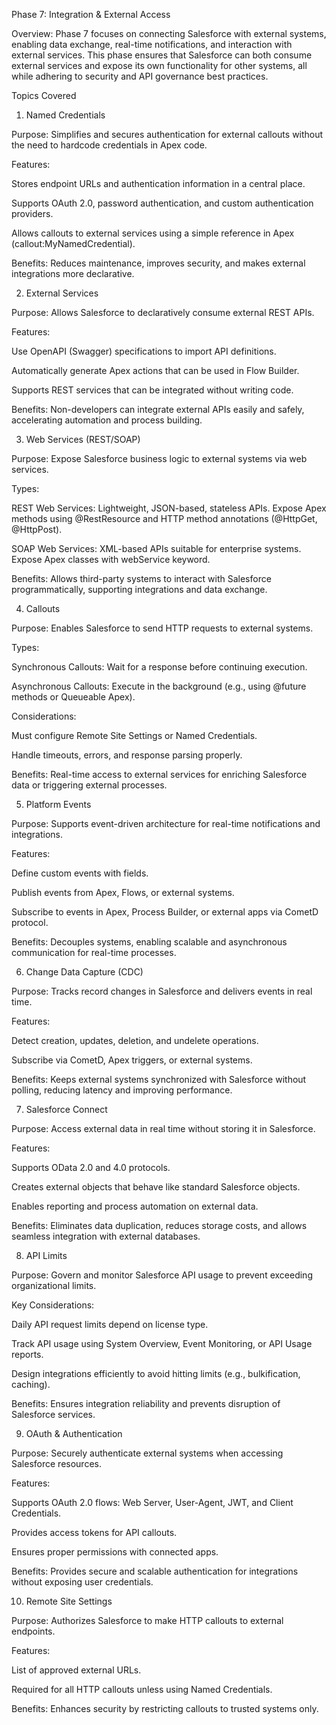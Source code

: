 Phase 7: Integration & External Access

Overview:
Phase 7 focuses on connecting Salesforce with external systems, enabling data exchange, real-time notifications, and interaction with external services. This phase ensures that Salesforce can both consume external services and expose its own functionality for other systems, all while adhering to security and API governance best practices.

Topics Covered
1. Named Credentials

Purpose: Simplifies and secures authentication for external callouts without the need to hardcode credentials in Apex code.

Features:

Stores endpoint URLs and authentication information in a central place.

Supports OAuth 2.0, password authentication, and custom authentication providers.

Allows callouts to external services using a simple reference in Apex (callout:MyNamedCredential).

Benefits: Reduces maintenance, improves security, and makes external integrations more declarative.

2. External Services

Purpose: Allows Salesforce to declaratively consume external REST APIs.

Features:

Use OpenAPI (Swagger) specifications to import API definitions.

Automatically generate Apex actions that can be used in Flow Builder.

Supports REST services that can be integrated without writing code.

Benefits: Non-developers can integrate external APIs easily and safely, accelerating automation and process building.

3. Web Services (REST/SOAP)

Purpose: Expose Salesforce business logic to external systems via web services.

Types:

REST Web Services: Lightweight, JSON-based, stateless APIs. Expose Apex methods using @RestResource and HTTP method annotations (@HttpGet, @HttpPost).

SOAP Web Services: XML-based APIs suitable for enterprise systems. Expose Apex classes with webService keyword.

Benefits: Allows third-party systems to interact with Salesforce programmatically, supporting integrations and data exchange.

4. Callouts

Purpose: Enables Salesforce to send HTTP requests to external systems.

Types:

Synchronous Callouts: Wait for a response before continuing execution.

Asynchronous Callouts: Execute in the background (e.g., using @future methods or Queueable Apex).

Considerations:

Must configure Remote Site Settings or Named Credentials.

Handle timeouts, errors, and response parsing properly.

Benefits: Real-time access to external services for enriching Salesforce data or triggering external processes.

5. Platform Events

Purpose: Supports event-driven architecture for real-time notifications and integrations.

Features:

Define custom events with fields.

Publish events from Apex, Flows, or external systems.

Subscribe to events in Apex, Process Builder, or external apps via CometD protocol.

Benefits: Decouples systems, enabling scalable and asynchronous communication for real-time processes.

6. Change Data Capture (CDC)

Purpose: Tracks record changes in Salesforce and delivers events in real time.

Features:

Detect creation, updates, deletion, and undelete operations.

Subscribe via CometD, Apex triggers, or external systems.

Benefits: Keeps external systems synchronized with Salesforce without polling, reducing latency and improving performance.

7. Salesforce Connect

Purpose: Access external data in real time without storing it in Salesforce.

Features:

Supports OData 2.0 and 4.0 protocols.

Creates external objects that behave like standard Salesforce objects.

Enables reporting and process automation on external data.

Benefits: Eliminates data duplication, reduces storage costs, and allows seamless integration with external databases.

8. API Limits

Purpose: Govern and monitor Salesforce API usage to prevent exceeding organizational limits.

Key Considerations:

Daily API request limits depend on license type.

Track API usage using System Overview, Event Monitoring, or API Usage reports.

Design integrations efficiently to avoid hitting limits (e.g., bulkification, caching).

Benefits: Ensures integration reliability and prevents disruption of Salesforce services.

9. OAuth & Authentication

Purpose: Securely authenticate external systems when accessing Salesforce resources.

Features:

Supports OAuth 2.0 flows: Web Server, User-Agent, JWT, and Client Credentials.

Provides access tokens for API callouts.

Ensures proper permissions with connected apps.

Benefits: Provides secure and scalable authentication for integrations without exposing user credentials.

10. Remote Site Settings

Purpose: Authorizes Salesforce to make HTTP callouts to external endpoints.

Features:

List of approved external URLs.

Required for all HTTP callouts unless using Named Credentials.

Benefits: Enhances security by restricting callouts to trusted systems only.
